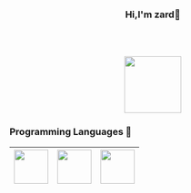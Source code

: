 <h3 align='center'>Hi,I'm zard👋 </h3>

<!--
**chaserzz/chaserzz** is a ✨ _special_ ✨ repository because its `README.md` (this file) appears on your GitHub profile.

Here are some ideas to get you started:

- 🔭 I’m currently working on ...
- 🌱 I’m currently learning ...
- 👯 I’m looking to collaborate on ...
- 🤔 I’m looking for help with ...
- 💬 Ask me about ...
- 📫 How to reach me: ...
- 😄 Pronouns: ...
- ⚡ Fun fact: ...
-->
<br/>
<br/>

<p align='center'>
<img src="https://raw.githubusercontent.com/coderjojo/coderjojo/master/img/github.gif" height=100 width=100  />
</p>

<h3> Programming Languages 🚀</h3>

|<img src="https://raw.githubusercontent.com/coderjojo/coderjojo/master/img/js.png" width=60> | <img src="https://icon-library.com/images/html5-icon/html5-icon-14.jpg" width=60> | <img src="https://cdn.pixabay.com/photo/2017/08/05/11/16/logo-2582747_1280.png" width=60> |
|:---:|:---:|:---:|
